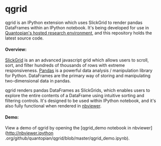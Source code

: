 qgrid
==============

qgrid is an IPython extension which uses SlickGrid to render pandas DataFrames within an IPython notebook. It's 
being developed for use in [Quantopian's hosted research environment](https://www.quantopian.com/research), 
and this repository holds the latest source code.

#### Overview:
[SlickGrid](https://github.com/mleibman/SlickGrid) is an an advanced javascript grid which allows users to scroll, sort, 
and filter hundreds of thousands of rows with extreme responsiveness.  [Pandas](https://github.com/pydata/pandas) is a 
powerful data analysis / manipulation library for Python.  DataFrames are the primary way of storing and manipulating
two-dimensional data in pandas.

qgrid renders pandas DataFrames as SlickGrids, which enables users to explore 
the entire contents of a DataFrame using intuitive sorting and filtering controls.  It's designed to be used within 
IPython notebook, and it's also fully functional when rendered in [nbviewer](http://nbviewer.ipython.org/).

#### Demo:
View a demo of qgrid by opening the [qgrid_demo notebook in nbviewer](http://nbviewer.ipython
.org/github/quantopian/qgrid/blob/master/qgrid_demo.ipynb).
